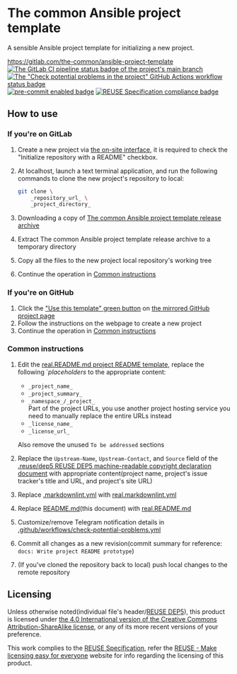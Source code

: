 # The common Ansible project template

A sensible Ansible project template for initializing a new project.

<https://gitlab.com/the-common/ansible-project-template>  
[![The GitLab CI pipeline status badge of the project's `main` branch](https://gitlab.com/the-common/ansible-project-template/badges/main/pipeline.svg?ignore_skipped=true "Click here to check out the comprehensive status of the GitLab CI pipelines")](https://gitlab.com/the-common/ansible-project-template/-/pipelines) [![The "Check potential problems in the project" GitHub Actions workflow status badge](https://github.com/the-common/ansible-project-template/actions/workflows/check-potential-problems.yml/badge.svg "Click here to check out the comprehensive status of the \"Check potential problems in the project\" GitHub Actions workflow")](https://github.com/the-common/ansible-project-template/actions/workflows/check-potential-problems.yml) [![pre-commit enabled badge](https://img.shields.io/badge/pre--commit-enabled-brightgreen?logo=pre-commit&logoColor=white "This project uses pre-commit to check potential problems")](https://pre-commit.com/) [![REUSE Specification compliance badge](https://api.reuse.software/badge/gitlab.com/the-common/ansible-project-template "This project complies to the REUSE specification to decrease software licensing costs")](https://api.reuse.software/info/gitlab.com/the-common/ansible-project-template)

## How to use

### If you're on GitLab

1. Create a new project via [the on-site interface](https://gitlab.com/projects/new), it is required to check the "Initialize repository with a README" checkbox.
1. At localhost, launch a text terminal application, and run the following commands to clone the new project's repository to local:

    ```bash
    git clone \
        _repository_url_ \
        _project_directory_
    ```

1. Downloading a copy of [The common Ansible project template release archive](https://gitlab.com/the-common/ansible-project-template/-/releases)
1. Extract The common Ansible project template release archive to a temporary directory
1. Copy all the files to the new project local repository's working tree
1. Continue the operation in [Common instructions](#common-instructions)

### If you're on GitHub

1. Click the ["Use this template" green button](https://github.com/the-common/ansible-project-template/generate) on [the mirrored GitHub project page](https://github.com/the-common/ansible-project-template)
1. Follow the instructions on the webpage to create a new project
1. Continue the operation in [Common instructions](#common-instructions)

### Common instructions

1. Edit the [real.README.md project README template](real.README.md), replace the following `_placeholders_ to the appropriate content:
    + `_project_name_`
    + `_project_summary_`
    + `_namespace_/_project_`  
      Part of the project URLs, you use another project hosting service you need to manually replace the entire URLs instead
    + `_license_name_`
    + `_license_url_`

    Also remove the unused `To be addressed` sections

1. Replace the `Upstream-Name`, `Upstream-Contact`, and `Source` field of the [.reuse/dep5 REUSE DEP5 machine-readable copyright declaration document](.reuse/dep5) with appropriate content(project name, project's issue tracker's title and URL, and project's site URL)
1. Replace [.markdownlint.yml](.markdownlint.yml) with [real.markdownlint.yml](real.markdownlint.yml)
1. Replace [README.md](README.md)(this document) with [real.README.md](real.README.md)
1. Customize/remove Telegram notification details in [.github/workflows/check-potential-problems.yml](.github/workflows/check-potential-problems.yml)
1. Commit all changes as a new revision(commit summary for reference: `docs: Write project README prototype`)
1. (If you've cloned the repository back to local) push local changes to the remote repository

## Licensing

Unless otherwise noted(individual file's header/[REUSE DEP5](.reuse/dep5)), this product is licensed under [the 4.0 International version of the Creative Commons Attribution-ShareAlike license](https://creativecommons.org/licenses/by-sa/4.0/), or any of its more recent versions of your preference.

This work complies to the [REUSE Specification](https://reuse.software/spec/), refer the [REUSE - Make licensing easy for everyone](https://reuse.software/) website for info regarding the licensing of this product.

